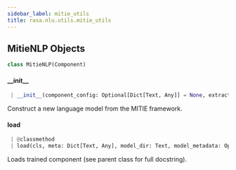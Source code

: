```yaml
---
sidebar_label: mitie_utils
title: rasa.nlu.utils.mitie_utils
---
```


## MitieNLP Objects

```python
class MitieNLP(Component)
```

#### \_\_init\_\_

```python
 | __init__(component_config: Optional[Dict[Text, Any]] = None, extractor=None) -> None
```

Construct a new language model from the MITIE framework.

#### load

```python
 | @classmethod
 | load(cls, meta: Dict[Text, Any], model_dir: Text, model_metadata: Optional[Metadata] = None, cached_component: Optional["MitieNLP"] = None, **kwargs: Any, ,) -> "MitieNLP"
```

Loads trained component (see parent class for full docstring).

